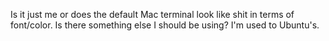 Is it just me or does the default Mac terminal look like shit in terms of font/color. Is there something else I should be using? I'm used to Ubuntu's.


